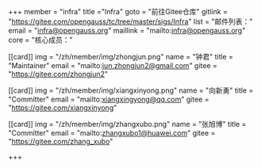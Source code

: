 +++
member = "infra"
title ="Infra"
goto = "前往Gitee仓库"
gitlink = "https://gitee.com/opengauss/tc/tree/master/sigs/Infra"
list = "邮件列表："
email = "infra@opengauss.org"
maillink = "mailto:infra@opengauss.org"
core = "核心成员："


[[card]]
img = "/zh/member/img/zhongjun.png"
name = "钟君"
title = "Maintainer"
email = "mailto:jun.zhongjun2@gmail.com"
gitee = "https://gitee.com/zhongjun2"

[[card]]
img = "/zh/member/img/xiangxinyong.png"
name = "向新勇"
title = "Committer"
email = "mailto:xiangxingyong@qq.com"
gitee = "https://gitee.com/xiangxinyong"

[[card]]
img = "/zh/member/img/zhangxubo.png"
name = "张旭博"
title = "Committer"
email = "mailto:zhangxubo1@huawei.com"
gitee = "https://gitee.com/zhang_xubo"

+++